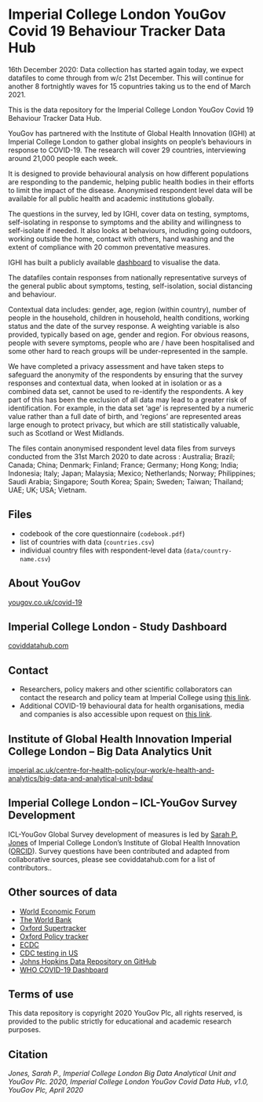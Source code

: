 # Imperial College London YouGov Covid 19 Behaviour Tracker Data Hub

16th December 2020: Data collection has started again today, we expect datafiles to come through from w/c 21st December. This will continue for another 8 fortnightly waves for 15 copuntries taking us to the end of March 2021. 

This is the data repository for the Imperial College London YouGov Covid 19 Behaviour Tracker Data Hub.

YouGov has partnered with the Institute of Global Health Innovation (IGHI) at Imperial College London to gather global insights on people’s behaviours in response to COVID-19. The research will cover 29 countries, interviewing around 21,000 people each week.

It is designed to provide behavioural analysis on how different populations are responding to the pandemic, helping public health bodies in their efforts to limit the impact of the disease. Anonymised respondent level data will be available for all public health and academic institutions globally.

The questions in the survey, led by IGHI, cover data on testing, symptoms, self-isolating in response to symptoms and the ability and willingness to self-isolate if needed. It also looks at behaviours, including going outdoors, working outside the home, contact with others, hand washing and the extent of compliance with 20 common preventative measures.

IGHI has built a publicly available [dashboard](http://www.coviddatahub.com) to visualise the data.

The datafiles contain responses from nationally representative surveys of the general public about symptoms, testing, self-isolation, social distancing and behaviour.

Contextual data includes: gender, age, region (within country), number of people in the household, children in household, health conditions, working status and the date of the survey response. A weighting variable is also provided, typically based on age, gender and region. For obvious reasons, people with severe symptoms, people who are / have been hospitalised and some other hard to reach groups will be under-represented in the sample.

We have completed a privacy assessment and have taken steps to safeguard the anonymity of the respondents by ensuring that the survey responses and contextual data, when looked at in isolation or as a combined data set, cannot be used to re-identify the respondents.  A key part of this has been the exclusion of all data may lead to a greater risk of identification.  For example, in the data set ‘age’ is represented by a numeric value rather than a full date of birth, and ‘regions’ are represented areas large enough to protect privacy, but which are still statistically valuable, such as Scotland or West Midlands.

The files contain anonymised respondent level data files from surveys conducted from the 31st March 2020 to date across : Australia; Brazil; Canada; China; Denmark; Finland; France; Germany; Hong Kong; India; Indonesia; Italy; Japan; Malaysia; Mexico; Netherlands; Norway; Philippines; Saudi Arabia; Singapore; South Korea; Spain; Sweden; Taiwan; Thailand; UAE; UK; USA; Vietnam.

## Files

- codebook of the core questionnaire (`codebook.pdf`)
- list of countries with data (`countries.csv`)
- individual country files with respondent-level data (`data/country-name.csv`)

## About YouGov

[yougov.co.uk/covid-19](https://yougov.co.uk/covid-19)

## Imperial College London - Study Dashboard

[coviddatahub.com](http://coviddatahub.com)

## Contact

 - Researchers, policy makers and other  scientific  collaborators can contact the research and policy team at Imperial College using [this link](https://imperial.eu.qualtrics.com/jfe/form/SV_8DtB6HNyjm1cVCJ).
 - Additional COVID-19 behavioural data for health organisations, media and companies is also accessible upon request on [this link](https://yougov.co.uk/solutions/sectors/covid-19-monitor).

## Institute of Global Health Innovation Imperial College London – Big Data Analytics Unit

[imperial.ac.uk/centre-for-health-policy/our-work/e-health-and-analytics/big-data-and-analytical-unit-bdau/](https://www.imperial.ac.uk/centre-for-health-policy/our-work/e-health-and-analytics/big-data-and-analytical-unit-bdau/)

## Imperial College London – ICL-YouGov Survey Development

ICL-YouGov Global Survey development of measures is led by [Sarah P. Jones](www.linkedin.com/in/sarah-jones-mhintelligence/) of Imperial College London’s Institute of Global Health Innovation ([ORCID](https://orcid.org/0000-0002-8344-2634)). Survey questions have been contributed and adapted from collaborative sources, please see coviddatahub.com for a list of contributors..

## Other sources of data
- [World Economic Forum](https://intelligence.weforum.org/topics/a1G0X000006O6EHUA0?tab=data)
- [The World Bank](https://maps.worldbank.org)
- [Oxford Supertracker](https://supertracker.spi.ox.ac.uk/)
- [Oxford Policy tracker](https://www.bsg.ox.ac.uk/research/research-projects/coronavirus-government-response-tracker)
- [ECDC](https://www.ecdc.europa.eu/en/publications-data/download-todays-data-geographic-distribution-covid-19-cases-worldwide)
- [CDC testing in US](https://www.cdc.gov/coronavirus/2019-ncov/cases-updates/testing-in-us.html)
- [Johns Hopkins Data Repository on GitHub](https://github.com/CSSEGISandData/COVID-19)
- [WHO COVID-19 Dashboard](https://covid19.who.int/)

## Terms of use

This data repository is copyright 2020 YouGov Plc, all rights reserved, is provided to the public strictly for educational and academic research purposes. 

## Citation

*Jones, Sarah P., Imperial College London Big Data Analytical Unit and YouGov Plc. 2020, Imperial College London YouGov Covid Data Hub, v1.0, YouGov Plc, April 2020*
